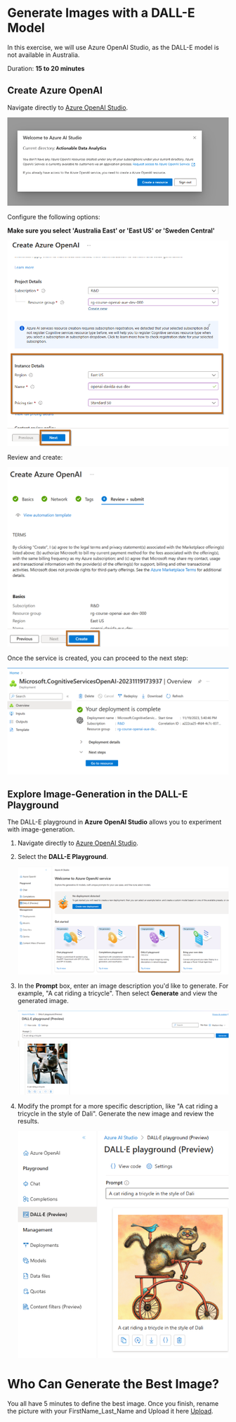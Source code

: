 # Generate Images with a DALL-E Model

In this exercise, we will use Azure OpenAI Studio, as the DALL-E model is not available in Australia.

Duration: **15 to 20 minutes**

## Create Azure OpenAI

Navigate directly to [Azure OpenAI Studio](https://oai.azure.com/?azure-portal=true).

![Create OpenAI](../../media/openai-create-resource.png)



Configure the following options:

**Make sure you select 'Australia East' or 'East US' or 'Sweden Central'**

![OpenAI Create](../../media/openai-create-eus.png)

Review and create:

![Review and Create](../../media/openai-reviewandcreate.png)

Once the service is created, you can proceed to the next step:

![OpenAI GoTo](../../media/openai-goto.png)

## Explore Image-Generation in the DALL-E Playground

The DALL-E playground in **Azure OpenAI Studio** allows you to experiment with image-generation.

1. Navigate directly to [Azure OpenAI Studio](https://oai.azure.com/?azure-portal=true).
2. Select the **DALL-E Playground**.

   ![DALL-E](../../media/openai-dalle.png)

3. In the **Prompt** box, enter an image description you'd like to generate. For example, "A cat riding a tricycle". Then select **Generate** and view the generated image.

    ![Cat](../../media/dalle-cat.png)

4. Modify the prompt for a more specific description, like "A cat riding a tricycle in the style of Dali". Generate the new image and review the results.

    ![Cat Dali](../../media/dalle-cat-dali.png)

# Who Can Generate the Best Image?

You all have 5 minutes to define the best image. Once you finish, rename the picture with your FirstName_Last_Name and Upload it here [Upload](https://actionabledataanalytics.sharepoint.com/:f:/s/DataCommunity/Eqo34HEslnNCtuoUBAqM6pkB-xVpEFPGsSZJEKWALjcBJw?e=ktnW5d).
